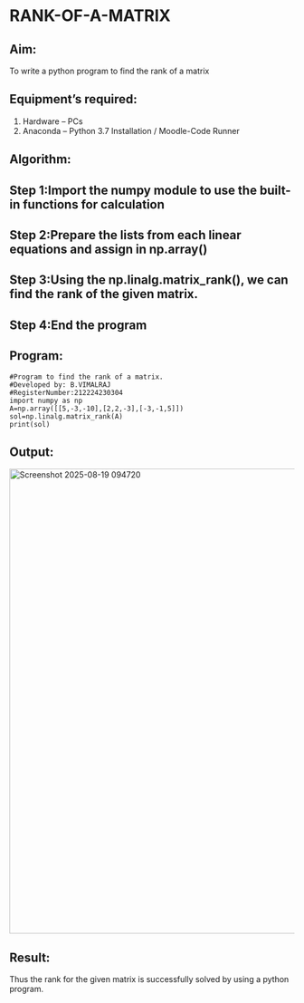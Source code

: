 # RANK-OF-A-MATRIX
## Aim:
To write a python program to find the rank of a matrix
## Equipment’s required:
1. 	Hardware – PCs
2. 	Anaconda – Python 3.7 Installation / Moodle-Code Runner
## Algorithm:


## Step 1:Import the numpy module to use the built-in functions for calculation

## Step 2:Prepare the lists from each linear equations and assign in np.array()

## Step 3:Using the np.linalg.matrix_rank(), we can find the rank of the given matrix.

## Step 4:End the program

## Program:

```
#Program to find the rank of a matrix.
#Developed by: B.VIMALRAJ
#RegisterNumber:212224230304
import numpy as np
A=np.array([[5,-3,-10],[2,2,-3],[-3,-1,5]])
sol=np.linalg.matrix_rank(A)
print(sol)
```
## Output:

<img width="699" height="821" alt="Screenshot 2025-08-19 094720" src="https://github.com/user-attachments/assets/b1bdeb9b-0fcd-4c54-8dfe-d4be69a7764d" />


## Result:
Thus the rank for the given matrix is successfully solved by  using a python program.

